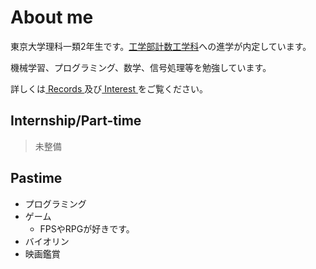 # About me

東京大学理科一類2年生です。[工学部計数工学科](https://www.keisu.t.u-tokyo.ac.jp/)への進学が内定しています。

機械学習、プログラミング、数学、信号処理等を勉強しています。

詳しくは[ Records ](/records/)及び[ Interest ](/interest/)をご覧ください。

## Internship/Part-time
> 未整備

## Pastime
- プログラミング
- ゲーム
    - FPSやRPGが好きです。
- バイオリン
- 映画鑑賞